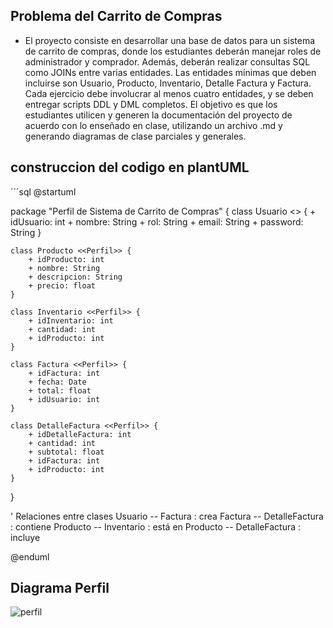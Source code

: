   ## Problema del Carrito de Compras

- El proyecto consiste en desarrollar una base de datos para un sistema de carrito de compras, donde los
estudiantes deberán manejar roles de administrador y comprador. Además, deberán realizar consultas SQL
como JOINs entre varias entidades. Las entidades mínimas que deben incluirse son Usuario, Producto,
Inventario, Detalle Factura y Factura. Cada ejercicio debe involucrar al menos cuatro entidades, y se deben
entregar scripts DDL y DML completos. El objetivo es que los estudiantes utilicen y generen la
documentación del proyecto de acuerdo con lo enseñado en clase, utilizando un archivo .md y generando
diagramas de clase parciales y generales.


## construccion del codigo en plantUML

´´´sql
@startuml

package "Perfil de Sistema de Carrito de Compras" {
    class Usuario <<Perfil>> {
        + idUsuario: int
        + nombre: String
        + rol: String
        + email: String
        + password: String
    }

    class Producto <<Perfil>> {
        + idProducto: int
        + nombre: String
        + descripcion: String
        + precio: float
    }

    class Inventario <<Perfil>> {
        + idInventario: int
        + cantidad: int
        + idProducto: int
    }

    class Factura <<Perfil>> {
        + idFactura: int
        + fecha: Date
        + total: float
        + idUsuario: int
    }

    class DetalleFactura <<Perfil>> {
        + idDetalleFactura: int
        + cantidad: int
        + subtotal: float
        + idFactura: int
        + idProducto: int
    }
}

' Relaciones entre clases
Usuario  --  Factura : crea
Factura  --  DetalleFactura : contiene
Producto  --  Inventario : está en
Producto  --  DetalleFactura : incluye

@enduml

## Diagrama Perfil

![perfil](https://github.com/user-attachments/assets/836fb2d4-0a37-4ba2-a3df-a68ea01e1892)
